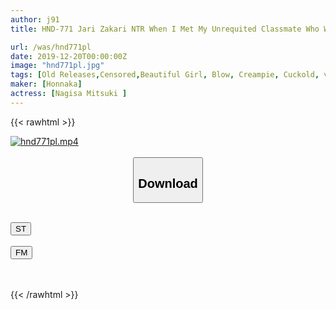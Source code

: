```yaml
---
author: j91
title: HND-771 Jari Zakari NTR When I Met My Unrequited Classmate Who Was A Virgin At First Love For The First Time In 3 Years, It Was A Bitch With 100 Experienced People! When I Noticed, I Started To Cum SEX With My Best Friend In Front Of Me ...

url: /was/hnd771pl
date: 2019-12-20T00:00:00Z
image: "hnd771pl.jpg"
tags: [Old Releases,Censored,Beautiful Girl, Blow, Creampie, Cuckold, virgin man ]
maker: [Honnaka]
actress: [Nagisa Mitsuki ]
---
```



{{< rawhtml >}}

<div class="video" data-videoid="Bb1ldX1goxcyAX6">
    <a href="javascript:;">
        <img src="/was/hnd771pl/hnd771pl.jpg" width="WIDTH" height="HEIGHT" alt="hnd771pl.mp4" loading="lazy">
    </a>
</div>

<script type="text/javascript" src="https://j91.asia/asset/on-demand-st.js"></script>

<br>
  <link rel="stylesheet" href="https://j91.asia/asset/bs5.css">
  
  <center>
  <button class="btn btn-primary" type="button" data-bs-toggle="collapse" data-bs-target=".multi-collapse" aria-expanded="false" aria-controls="multiCollapseExample1 multiCollapseExample2"><h2>Download</h2></button></center>
</p>
<div class="row">
  <div class="col">
    <div class="collapse multi-collapse" id="multiCollapseExample1">
      <div class="card card-body">
	      	      <br>
<div class="buttons">  
<a href="https://streamtape.to/v/Bb1ldX1goxcyAX6" target="_blank"><button class="btn-hover color-3"><i class="fa fa-download"></i> ST</button></a></div>
    </div>
  </div>
</div>
  <div class="col">
    <div class="collapse multi-collapse" id="multiCollapseExample2">
      <div class="card card-body">
	      <br>
<div class="buttons">
    <a href="https://filemoon.sx/d/jnh322n0fpy7" target="_blank"><button class="btn-hover color-8"><i class="fa fa-download"></i> FM</button></a></div>
<br><br>
      </div>
    </div>
  </div>
</div>

{{< /rawhtml >}}